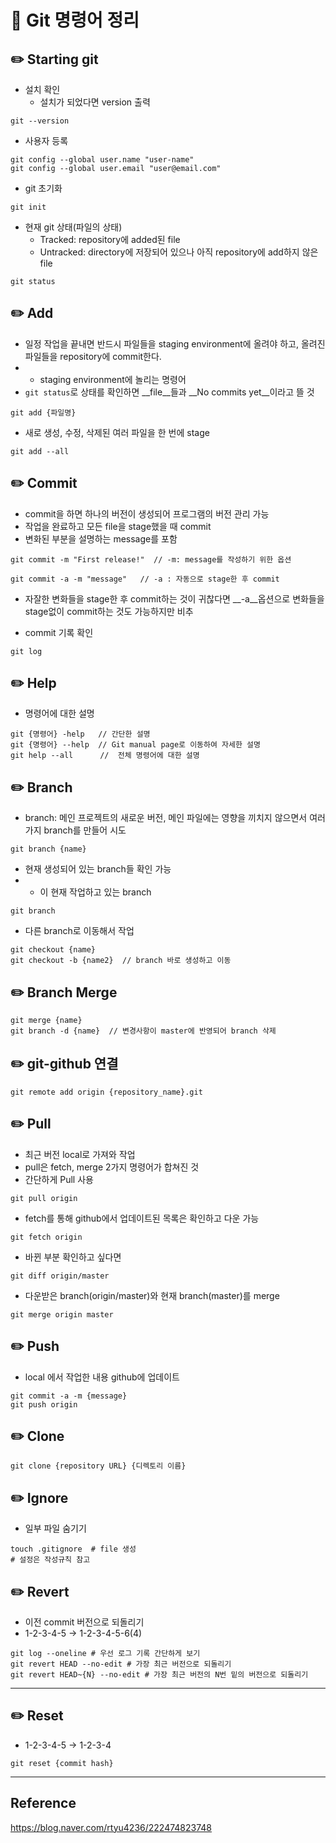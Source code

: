 # 🌈 Git 명령어 정리
## ✏️ Starting git

- 설치 확인     
  - 설치가 되었다면 version 출력
```
git --version
```

- 사용자 등록
```
git config --global user.name "user-name"
git config --global user.email "user@email.com"
```

- git 초기화
```
git init
```

- 현재 git 상태(파일의 상태)
  - Tracked: repository에 added된 file
  - Untracked: directory에 저장되어 있으나 아직 repository에 add하지 않은 file
```
git status
```

## ✏️ Add
- 일정 작업을 끝내면 반드시 파일들을 staging environment에 올려야 하고, 올려진 파일들을 repository에 commit한다.
- - staging environment에 놀리는 명령어
- `git status`로 상태를 확인하면 __file__들과 __No commits yet__이라고 뜰 것
```
git add {파일명}
```

- 새로 생성, 수정, 삭제된 여러 파일을 한 번에 stage
```
git add --all
```

## ✏️ Commit
- commit을 하면 하나의 버전이 생성되어 프로그램의 버전 관리 가능
- 작업을 완료하고 모든 file을 stage했을 때 commit
- 변화된 부분을 설명하는 message를 포함
```
git commit -m "First release!"  // -m: message를 작성하기 위한 옵션
```

```
git commit -a -m "message"   // -a : 자동으로 stage한 후 commit
```
- 자잘한 변화들을 stage한 후 commit하는 것이 귀찮다면 __-a__옵션으로 변화들을 stage없이 commit하는 것도 가능하지만 비추

- commit 기록 확인
```
git log
```

## ✏️ Help
- 명령어에 대한 설명
```
git {명령어} -help   // 간단한 설명
git {명령어} --help  // Git manual page로 이동하여 자세한 설명  
git help --all      //  전체 명령어에 대한 설명
```

## ✏️ Branch
- branch: 메인 프로젝트의 새로운 버전, 메인 파일에는 영향을 끼치지 않으면서 여러 가지 branch를 만들어 시도
```
git branch {name}
```

- 현재 생성되어 있는 branch들 확인 가능
- * 이 현재 작업하고 있는 branch
```
git branch
```

- 다른 branch로 이동해서 작업
```
git checkout {name}
git checkout -b {name2}  // branch 바로 생성하고 이동
```

## ✏️ Branch Merge
```
git merge {name}
git branch -d {name}  // 변경사항이 master에 반영되어 branch 삭제
```

## ✏️ git-github 연결
```
git remote add origin {repository_name}.git
```

## ✏️ Pull
- 최근 버전 local로 가져와 작업
- pull은 fetch, merge 2가지 명령어가 합쳐진 것
- 간단하게 Pull 사용
```
git pull origin
```

- fetch를 통해 github에서 업데이트된 목록은 확인하고 다운 가능
```
git fetch origin
```

- 바뀐 부분 확인하고 싶다면
```
git diff origin/master
```

- 다운받은 branch(origin/master)와 현재 branch(master)를 merge
```
git merge origin master
```

## ✏️ Push
- local 에서 작업한 내용 github에 업데이트
```
git commit -a -m {message}
git push origin
```

## ✏️ Clone
```
git clone {repository URL} {디렉토리 이름}
```

## ✏️ Ignore
- 일부 파일 숨기기
```
touch .gitignore  # file 생성
# 설정은 작성규칙 참고
```

## ✏️ Revert
- 이전 commit 버전으로 되돌리기
- 1-2-3-4-5 -> 1-2-3-4-5-6(4)
```
git log --oneline # 우선 로그 기록 간단하게 보기
git revert HEAD --no-edit # 가장 최근 버전으로 되돌리기
git revert HEAD~{N} --no-edit # 가장 최근 버전의 N번 밑의 버전으로 되돌리기
```
---
## ✏️ Reset
- 1-2-3-4-5 -> 1-2-3-4
```
git reset {commit hash}
```

---
## Reference
<https://blog.naver.com/rtyu4236/222474823748>
